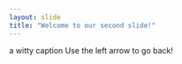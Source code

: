 ```yaml
---
layout: slide
title: "Welcome to our second slide!"
---
```

a witty caption
Use the left arrow to go back!
